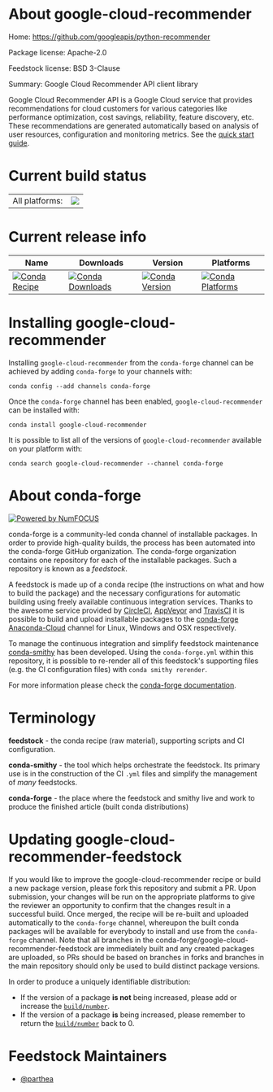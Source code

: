 About google-cloud-recommender
==============================

Home: https://github.com/googleapis/python-recommender

Package license: Apache-2.0

Feedstock license: BSD 3-Clause

Summary: Google Cloud Recommender API client library

Google Cloud Recommender API is a Google Cloud service that provides recommendations for cloud customers for various categories like performance optimization, cost savings, reliability, feature discovery, etc. These recommendations are generated automatically based on analysis of user resources, configuration and monitoring metrics.
See the [quick start guide](https://googleapis.dev/python/recommender/latest/index.html#quick-start).

Current build status
====================


<table><tr><td>All platforms:</td>
    <td>
      <a href="https://dev.azure.com/conda-forge/feedstock-builds/_build/latest?definitionId=9625&branchName=master">
        <img src="https://dev.azure.com/conda-forge/feedstock-builds/_apis/build/status/google-cloud-recommender-feedstock?branchName=master">
      </a>
    </td>
  </tr>
</table>

Current release info
====================

| Name | Downloads | Version | Platforms |
| --- | --- | --- | --- |
| [![Conda Recipe](https://img.shields.io/badge/recipe-google--cloud--recommender-green.svg)](https://anaconda.org/conda-forge/google-cloud-recommender) | [![Conda Downloads](https://img.shields.io/conda/dn/conda-forge/google-cloud-recommender.svg)](https://anaconda.org/conda-forge/google-cloud-recommender) | [![Conda Version](https://img.shields.io/conda/vn/conda-forge/google-cloud-recommender.svg)](https://anaconda.org/conda-forge/google-cloud-recommender) | [![Conda Platforms](https://img.shields.io/conda/pn/conda-forge/google-cloud-recommender.svg)](https://anaconda.org/conda-forge/google-cloud-recommender) |

Installing google-cloud-recommender
===================================

Installing `google-cloud-recommender` from the `conda-forge` channel can be achieved by adding `conda-forge` to your channels with:

```
conda config --add channels conda-forge
```

Once the `conda-forge` channel has been enabled, `google-cloud-recommender` can be installed with:

```
conda install google-cloud-recommender
```

It is possible to list all of the versions of `google-cloud-recommender` available on your platform with:

```
conda search google-cloud-recommender --channel conda-forge
```


About conda-forge
=================

[![Powered by NumFOCUS](https://img.shields.io/badge/powered%20by-NumFOCUS-orange.svg?style=flat&colorA=E1523D&colorB=007D8A)](http://numfocus.org)

conda-forge is a community-led conda channel of installable packages.
In order to provide high-quality builds, the process has been automated into the
conda-forge GitHub organization. The conda-forge organization contains one repository
for each of the installable packages. Such a repository is known as a *feedstock*.

A feedstock is made up of a conda recipe (the instructions on what and how to build
the package) and the necessary configurations for automatic building using freely
available continuous integration services. Thanks to the awesome service provided by
[CircleCI](https://circleci.com/), [AppVeyor](https://www.appveyor.com/)
and [TravisCI](https://travis-ci.com/) it is possible to build and upload installable
packages to the [conda-forge](https://anaconda.org/conda-forge)
[Anaconda-Cloud](https://anaconda.org/) channel for Linux, Windows and OSX respectively.

To manage the continuous integration and simplify feedstock maintenance
[conda-smithy](https://github.com/conda-forge/conda-smithy) has been developed.
Using the ``conda-forge.yml`` within this repository, it is possible to re-render all of
this feedstock's supporting files (e.g. the CI configuration files) with ``conda smithy rerender``.

For more information please check the [conda-forge documentation](https://conda-forge.org/docs/).

Terminology
===========

**feedstock** - the conda recipe (raw material), supporting scripts and CI configuration.

**conda-smithy** - the tool which helps orchestrate the feedstock.
                   Its primary use is in the construction of the CI ``.yml`` files
                   and simplify the management of *many* feedstocks.

**conda-forge** - the place where the feedstock and smithy live and work to
                  produce the finished article (built conda distributions)


Updating google-cloud-recommender-feedstock
===========================================

If you would like to improve the google-cloud-recommender recipe or build a new
package version, please fork this repository and submit a PR. Upon submission,
your changes will be run on the appropriate platforms to give the reviewer an
opportunity to confirm that the changes result in a successful build. Once
merged, the recipe will be re-built and uploaded automatically to the
`conda-forge` channel, whereupon the built conda packages will be available for
everybody to install and use from the `conda-forge` channel.
Note that all branches in the conda-forge/google-cloud-recommender-feedstock are
immediately built and any created packages are uploaded, so PRs should be based
on branches in forks and branches in the main repository should only be used to
build distinct package versions.

In order to produce a uniquely identifiable distribution:
 * If the version of a package **is not** being increased, please add or increase
   the [``build/number``](https://conda.io/docs/user-guide/tasks/build-packages/define-metadata.html#build-number-and-string).
 * If the version of a package **is** being increased, please remember to return
   the [``build/number``](https://conda.io/docs/user-guide/tasks/build-packages/define-metadata.html#build-number-and-string)
   back to 0.

Feedstock Maintainers
=====================

* [@parthea](https://github.com/parthea/)

